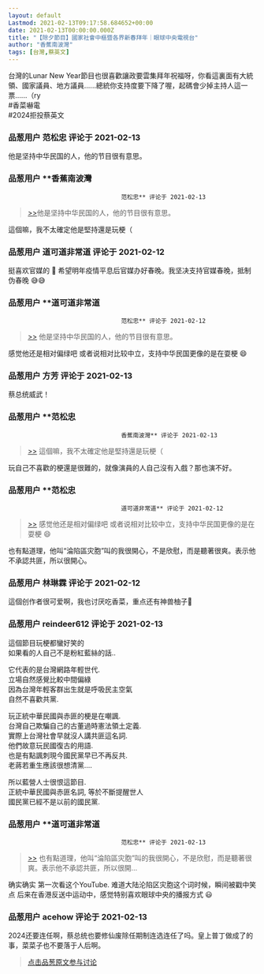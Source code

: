 ```yaml
---
layout: default
Lastmod: 2021-02-13T09:17:58.684652+00:00
date: 2021-02-13T00:00:00.000Z
title: "【除夕節目】國家社會中樞暨各界新春拜年｜眼球中央電視台"
author: "香蕉南波灣"
tags: [台灣,蔡英文]
---
```


台灣的Lunar New Year節目也很喜歡讓政要雲集拜年祝福呀，你看這裏面有大統領、國家議員、地方議員......總統你支持度要下降了喔，起碼會少掉主持人這一票......（ry  
#香菜嚇電  
#2024拒投蔡英文

            
### 品葱用户 **范松忠** 评论于 2021-02-13
        
他是坚持中华民国的人，他的节目很有意思。
        


            
### 品葱用户 **香蕉南波灣				
									范松忠** 评论于 2021-02-13
        
> [\>>]( "/video/item_id-35507#")他是坚持中华民国的人，他的节目很有意思。

  
這個嘛，我不太確定他是堅持還是玩梗（
        


            
### 品葱用户 **道可道非常道** 评论于 2021-02-12
        
挺喜欢官媒的 🥰 希望明年疫情平息后官媒办好春晚。我坚决支持官媒春晚，抵制伪春晚 😅😅
        


            
### 品葱用户 **道可道非常道				
									范松忠** 评论于 2021-02-12
        
> [\>>]( "/video/item_id-35507#") 他是坚持中华民国的人，他的节目很有意思。

  
感觉他还是相对偏绿吧 或者说相对比较中立，支持中华民国更像的是在耍梗 😄
        


            
### 品葱用户 **方芳** 评论于 2021-02-13
        
蔡总统威武！
        


            
### 品葱用户 **范松忠				
									香蕉南波灣** 评论于 2021-02-13
        
> [\>>]( "/video/item_id-35508#") 這個嘛，我不太確定他是堅持還是玩梗（

  
  
玩自己不喜歡的梗還是很難的，就像演員的人自己沒有入戲？那也演不好。
        


            
### 品葱用户 **范松忠				
									道可道非常道** 评论于 2021-02-12
        
> [\>>]( "/video/item_id-35510#") 感觉他还是相对偏绿吧 或者说相对比较中立，支持中华民国更像的是在耍梗 😄

  
  
也有點道理，他叫“淪陷區灾胞”叫的我很開心，不是欣慰，而是聽著很爽。表示他不承認共匪，所以很開心。
        


            
### 品葱用户 **林琳霖** 评论于 2021-02-12
        
這個创作者很可爱啊，我也讨厌吃香菜，重点还有神兽柚子🤣
        


            
### 品葱用户 **reindeer612** 评论于 2021-02-13
        
這個節目玩梗都蠻好笑的   
如果看的人自己不是粉紅藍絲的話..  
  
它代表的是台灣網路年輕世代.  
立場自然感覺比較中間偏綠    
因為台灣年輕客群出生就是呼吸民主空氣  
自然不喜歡共黨.  
  
玩正統中華民國與赤匪的梗是在嘲諷.  
台灣自己欺騙自己的古董過時憲法領土定義.  
實際上台灣社會早就沒人講共匪這名詞.  
他們故意玩民國復古的用語.  
也是有點諷刺現今國民黨早已不再反共.  
老蔣若重生應該很想清黨....  
  
所以藍營人士很恨這節目.  
正統中華民國與赤匪名詞, 等於不斷提醒世人  
國民黨已經不是以前的國民黨.
        


            
### 品葱用户 **道可道非常道				
									范松忠** 评论于 2021-02-13
        
> [\>>]( "/video/item_id-35513#") 也有點道理，他叫“淪陷區灾胞”叫的我很開心，不是欣慰，而是聽著很爽。表示他不承認共匪，所以很開...

确实确实 第一次看这个YouTube. 难道大陆沦陷区灾胞这个词时候，瞬间被戳中笑点 后来在香港反送中运动中，感觉特别喜欢眼球中央的播报方式 😃
        


            
### 品葱用户 **acehow** 评论于 2021-02-13
        
2024还要连任啊，蔡总统也要修仙废除任期制连选连任了吗。皇上普丁做成了的事，菜菜子也不要落于人后啊。
        






> [点击品葱原文参与讨论](https://pincong.rocks/video/3880)

